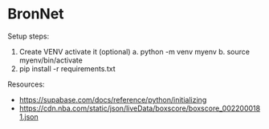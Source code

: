 # BronNet

Setup steps:
1. Create VENV activate it (optional) 
    a. python -m venv myenv
    b. source myenv/bin/activate
2. pip install -r requirements.txt

Resources:
- https://supabase.com/docs/reference/python/initializing
- https://cdn.nba.com/static/json/liveData/boxscore/boxscore_0022000181.json

